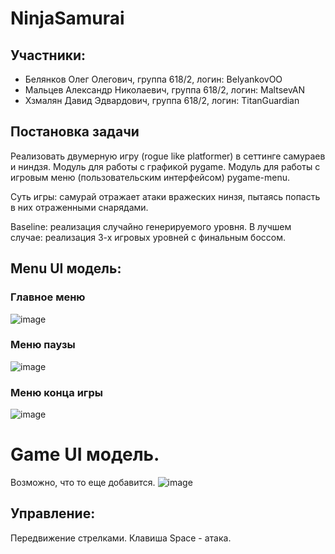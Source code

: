 # NinjaSamurai

## Участники:
* Белянков Олег Олегович, группа 618/2, логин: BelyankovOO
* Мальцев Александр Николаевич, группа 618/2, логин: MaltsevAN
* Хзмалян Давид Эдвардович, группа 618/2, логин: TitanGuardian

## Постановка задачи
Реализовать двумерную игру (rogue like platformer) в сеттинге самураев и ниндзя. Модуль для работы с графикой pygame. Модуль для работы с игровым меню (пользовательским интерфейсом) pygame-menu.

Суть игры: самурай отражает атаки вражеских нинзя, пытаясь попасть в них отраженными снарядами.

Baseline: реализация случайно генерируемого уровня.
В лучшем случае: реализация 3-х игровых уровней с финальным боссом.

## Menu UI модель:

### Главное меню
![image](https://user-images.githubusercontent.com/55186777/113592615-0fabfb00-963e-11eb-9d7e-033ffa7f9a9a.png)
### Меню паузы
![image](https://user-images.githubusercontent.com/55186777/113592797-4bdf5b80-963e-11eb-9731-80efd6265f56.png)
### Меню конца игры
![image](https://user-images.githubusercontent.com/55186777/113592968-821cdb00-963e-11eb-97b1-dfe266a8cb75.png)

# Game UI модель.
Возможно, что то еще добавится.
![image](https://user-images.githubusercontent.com/55186777/113593339-01aaaa00-963f-11eb-9d00-900afffa2f13.png)

## Управление:
Передвижение стрелками. Клавиша Space - атака.
